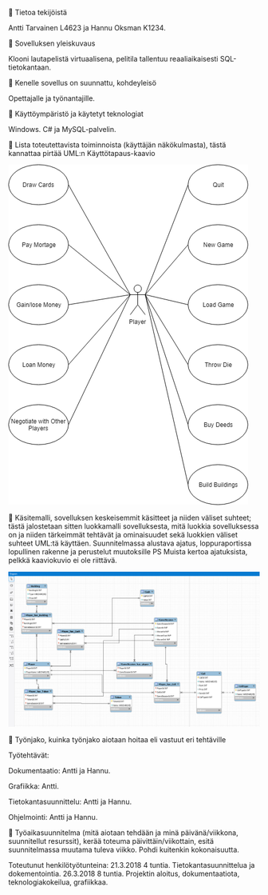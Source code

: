 🔖 Tietoa tekijöistä

Antti Tarvainen L4623 ja Hannu Oksman K1234.

🔖 Sovelluksen yleiskuvaus

Klooni lautapelistä virtuaalisena, pelitila tallentuu reaaliaikaisesti SQL-tietokantaan.

🔖 Kenelle sovellus on suunnattu, kohdeyleisö

Opettajalle ja työnantajille.

🔖 Käyttöympäristö ja käytetyt teknologiat

Windows. C# ja MySQL-palvelin.

🔖 Lista toteutettavista toiminnoista (käyttäjän näkökulmasta), tästä kannattaa pirtää UML:n Käyttötapaus-kaavio

![use case](/Images/ttos0300_use_case.png)

🔖  Käsitemalli, sovelluksen keskeisemmit käsitteet ja niiden väliset suhteet; tästä jalostetaan sitten luokkamalli sovelluksesta, mitä luokkia sovelluksessa on ja niiden tärkeimmät tehtävät ja ominaisuudet sekä luokkien väliset suhteet UML:tä käyttäen. Suunnitelmassa alustava ajatus, loppuraportissa lopullinen rakenne ja perustelut muutoksille PS Muista kertoa ajatuksista, pelkkä kaaviokuvio ei ole riittävä.

![er](/Images/monopolifinal.PNG)

🔖 Työnjako, kuinka työnjako aiotaan hoitaa eli vastuut eri tehtäville

Työtehtävät:

Dokumentaatio: Antti ja Hannu.

Grafiikka: Antti.

Tietokantasuunnittelu: Antti ja Hannu.

Ohjelmointi: Antti ja Hannu.

🔖 Työaikasuunnitelma (mitä aiotaan tehdään ja minä päivänä/viikkona, suunnitellut resurssit), kerää toteuma päivittäin/viikottain, esitä suunnitelmassa muutama tuleva viikko. Pohdi kuitenkin kokonaisuutta.

Toteutunut henkilötyötunteina:
21.3.2018 4 tuntia. Tietokantasuunnittelua ja dokementointia.
26.3.2018 8 tuntia. Projektin aloitus, dokumentaatiota, teknologiakokeilua, grafiikkaa.
